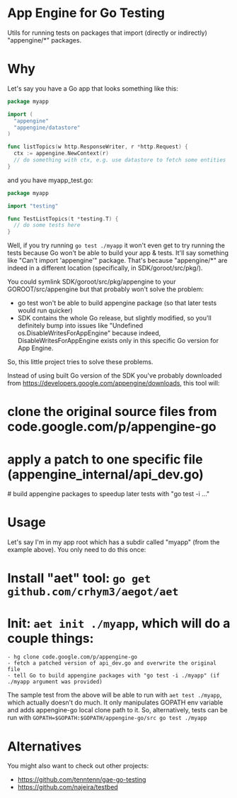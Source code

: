 App Engine for Go Testing
=====

Utils for running tests on packages that import (directly or indirectly) "appengine/*" packages.

Why
===

Let's say you have a Go app that looks something like this:

```go
package myapp

import (
  "appengine"
  "appengine/datastore"
)

func listTopics(w http.ResponseWriter, r *http.Request) {
  ctx := appengine.NewContext(r)
  // do something with ctx, e.g. use datastore to fetch some entities
}
```

and you have myapp_test.go:

```go
package myapp

import "testing"

func TestListTopics(t *testing.T) {
  // do some tests here
}
```

Well, if you try running `go test ./myapp` it won't even get to try running the tests because Go won't be able to build your app & tests. It'll say something like "Can't import 'appengine'" package. That's because "appengine/*" are indeed in a different location (specifically, in SDK/goroot/src/pkg/).

You could symlink SDK/goroot/src/pkg/appengine to your GOROOT/src/appengine but that probably won't solve the problem:

  - go test won't be able to build appengine package (so that later tests would run quicker)
  - SDK contains the whole Go release, but slightly modified, so you'll definitely bump into issues like "Undefined os.DisableWritesForAppEngine" because indeed, DisableWritesForAppEngine exists only in this specific Go version for App Engine.

So, this little project tries to solve these problems.

Instead of using built Go version of the SDK you've probably downloaded from https://developers.google.com/appengine/downloads, this tool will:

  # clone the original source files from code.google.com/p/appengine-go
  # apply a patch to one specific file (appengine_internal/api_dev.go)
  # build appengine packages to speedup later tests with "go test -i ..."

Usage
===

Let's say I'm in my app root which has a subdir called "myapp" (from the example above). You only need to do this once:

  # Install "aet" tool: `go get github.com/crhym3/aegot/aet`
  # Init: `aet init ./myapp`, which will do a couple things:
    - hg clone code.google.com/p/appengine-go
    - fetch a patched version of api_dev.go and overwrite the original file
    - tell Go to build appengine packages with "go test -i ./myapp" (if ./myapp argument was provided)

The sample test from the above will be able to run with `aet test ./myapp`, which actually doesn't do much. It only manipulates GOPATH env variable and adds appengine-go local clone path to it. So, alternatively, tests can be run with `GOPATH=$GOPATH:$GOPATH/appengine-go/src go test ./myapp`


Alternatives
===

You might also want to check out other projects:

  - https://github.com/tenntenn/gae-go-testing
  - https://github.com/najeira/testbed
